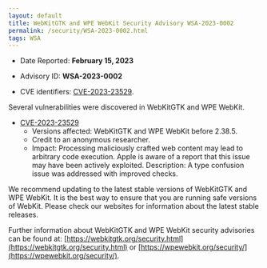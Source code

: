 ```yaml
---
layout: default
title: WebKitGTK and WPE WebKit Security Advisory WSA-2023-0002
permalink: /security/WSA-2023-0002.html
tags: WSA
---
```


* Date Reported: **February 15, 2023**

* Advisory ID: **WSA-2023-0002**

* CVE identifiers: [CVE-2023-23529](#CVE-2023-23529).


Several vulnerabilities were discovered in WebKitGTK and WPE WebKit.

* <a name="CVE-2023-23529" href="https://cve.mitre.org/cgi-bin/cvename.cgi?name=CVE-2023-23529">CVE-2023-23529</a>
  * Versions affected: WebKitGTK and WPE WebKit before 2.38.5.
  * Credit to an anonymous researcher.
  * Impact: Processing maliciously crafted web content may lead to
    arbitrary code execution. Apple is aware of a report that this issue
    may have been actively exploited. Description: A type confusion
    issue was addressed with improved checks.


We recommend updating to the latest stable versions of WebKitGTK and WPE
WebKit. It is the best way to ensure that you are running safe versions
of WebKit. Please check our websites for information about the latest
stable releases.

Further information about WebKitGTK and WPE WebKit security advisories can be found at:
[https://webkitgtk.org/security.html](https://webkitgtk.org/security.html) or [https://wpewebkit.org/security/](https://wpewebkit.org/security/).
